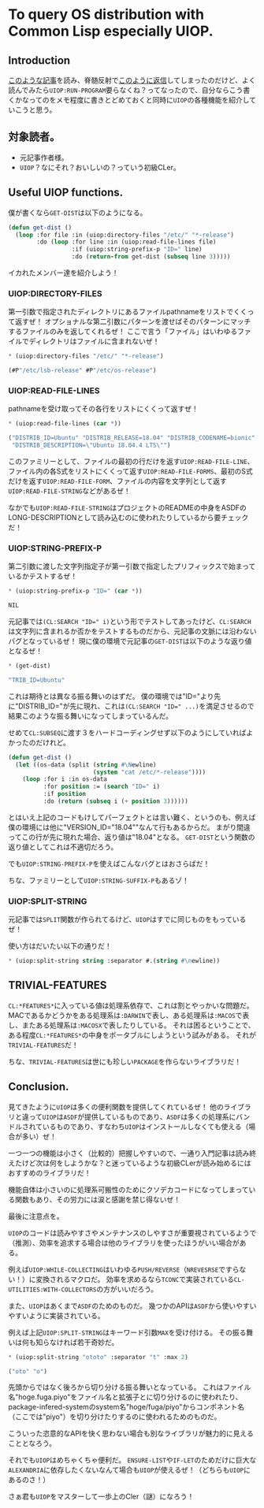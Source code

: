 # To query OS distribution with Common Lisp especially UIOP.

## Introduction

[このような記事](https://komi.hatenadiary.com/entry/2020/04/05/235243)を読み、脊髄反射で[このように返信](https://twitter.com/hyotang666/status/1246819542946304000)してしまったのだけど、よく読んでみたら`UIOP:RUN-PROGRAM`要らなくね？ってなったので、自分ならこう書くかなってのをメモ程度に書きとどめておくと同時に`UIOP`の各種機能を紹介していこうと思う。

## 対象読者。

* 元記事作者様。
* `UIOP`？なにそれ？おいしいの？っていう初級CLer。

## Useful UIOP functions.

僕が書くなら`GET-DIST`は以下のようになる。

```lisp
(defun get-dist ()
  (loop :for file :in (uiop:directory-files "/etc/" "*-release")
        :do (loop :for line :in (uiop:read-file-lines file)
                  :if (uiop:string-prefix-p "ID=" line)
                  :do (return-from get-dist (subseq line 3)))))
```

イカれたメンバー達を紹介しよう！

### UIOP:DIRECTORY-FILES

第一引数で指定されたディレクトリにあるファイルpathnameをリストでくくって返すぜ！
オプショナルな第二引数にパターンを渡せばそのパターンにマッチするファイルのみを返してくれるぜ！
ここで言う「ファイル」はいわゆるファイルでディレクトリはファイルに含まれないぜ！

```lisp
* (uiop:directory-files "/etc/" "*-release")

(#P"/etc/lsb-release" #P"/etc/os-release")
```

### UIOP:READ-FILE-LINES

pathnameを受け取ってその各行をリストにくくって返すぜ！

```lisp
* (uiop:read-file-lines (car *))

("DISTRIB_ID=Ubuntu" "DISTRIB_RELEASE=18.04" "DISTRIB_CODENAME=bionic"
 "DISTRIB_DESCRIPTION=\"Ubuntu 18.04.4 LTS\"")
```

このファミリーとして、ファイルの最初の行だけを返す`UIOP:READ-FILE-LINE`、ファイル内の各S式をリストにくくって返す`UIOP:READ-FILE-FORMS`、最初のS式だけを返す`UIOP:READ-FILE-FORM`、ファイルの内容を文字列として返す`UIOP:READ-FILE-STRING`などがあるぜ！

なかでも`UIOP:READ-FILE-STRING`はプロジェクトのREADMEの中身をASDFのLONG-DESCRIPTIONとして読み込むのに使われたりしているから要チェックだ！

### UIOP:STRING-PREFIX-P

第二引数に渡した文字列指定子が第一引数で指定したプリフィックスで始まっているかテストするぜ！

```lisp
* (uiop:string-prefix-p "ID=" (car *))

NIL
```

元記事では`(CL:SEARCH "ID=" i)`という形でテストしてあったけど、`CL:SEARCH`は文字列に含まれるか否かをテストするものだから、元記事の文脈には沿わないバグとなっているぜ！
現に僕の環境で元記事の`GET-DIST`は以下のような返り値となるぜ！

```lisp
* (get-dist)

"TRIB_ID=Ubuntu"
```

これは期待とは異なる振る舞いのはずだ。
僕の環境では"ID="より先に"DISTRIB_ID="が先に現れ、これは`(CL:SEARCH "ID=" ...)`を満足させるので結果このような振る舞いになってしまっているんだ。

せめて`CL:SUBSEQ`に渡す３をハードコーディングせず以下のようにしていればよかったのだけれど。

```lisp
(defun get-dist ()
  (let ((os-data (split (string #\Newline)
                        (system "cat /etc/*-release"))))
    (loop :for i :in os-data
          :for position := (search "ID=" i)
          :if position
          :do (return (subseq i (+ position 3))))))
```

とはいえ上記のコードもけしてパーフェクトとは言い難く、というのも、例えば僕の環境には他に"VERSION_ID=\"18.04\""なんて行もあるからだ。
まがり間違ってこの行が先に現れた場合、返り値は"18.04"となる。
`GET-DIST`という関数の返り値としてこれは不適切だろう。

でも`UIOP:STRING-PREFIX-P`を使えばこんなバグとはおさらばだ！

ちな、ファミリーとして`UIOP:STRING-SUFFIX-P`もあるゾ！

### UIOP:SPLIT-STRING

元記事では`SPLIT`関数が作られてるけど、`UIOP`はすでに同じものをもっているぜ！

使い方はだいたい以下の通りだ！

```lisp
* (uiop:split-string string :separator #.(string #\newline))
```

## TRIVIAL-FEATURES

`CL:*FEATURES*`に入っている値は処理系依存で、これは割とやっかいな問題だ。
MACであるかどうかをある処理系は`:DARWIN`で表し、ある処理系は`:MACOS`で表し、またある処理系は`:MACOSX`で表したりしている。
それは困るということで、ある程度`CL:*FEATURES*`の中身をポータブルにしようという試みがある。
それが`TRIVIAL-FEATURES`だ！

ちな、`TRIVIAL-FEATURES`は世にも珍しい`PACKAGE`を作らないライブラリだ！

## Conclusion.

見てきたように`UIOP`は多くの便利関数を提供してくれているぜ！
他のライブラリと違って`UIOP`は`ASDF`が提供しているものであり、`ASDF`は多くの処理系にバンドルされているものであり、すなわち`UIOP`はインストールしなくても使える（場合が多い）ぜ！

一つ一つの機能は小さく（比較的）把握しやすいので、一通り入門記事は読み終えたけど次は何をしようかな？と迷っているような初級CLerが読み始めるにはおすすめのライブラリだ！

機能自体は小さいのに処理系可搬性のためにクソデカコードになってしまっている関数もあり、その労力には涙と感謝を禁じ得ないぜ！

最後に注意点を。

`UIOP`のコードは読みやすさやメンテナンスのしやすさが重要視されているようで（推測）、効率を追求する場合は他のライブラリを使ったほうがいい場合がある。

例えば`UIOP:WHILE-COLLECTING`はいわゆる`PUSH/REVERSE`（`NREVESRSE`ですらない！）に変換されるマクロだ。
効率を求めるなら`TCONC`で実装されている`CL-UTILITIES:WITH-COLLECTORS`の方がいいだろう。

また、`UIOP`はあくまで`ASDF`のためのものだ。
幾つかのAPIは`ASDF`から使いやすいやすいように実装されている。

例えば上記`UIOP:SPLIT-STRING`はキーワード引数`MAX`を受け付ける。
その振る舞いは何も知らなければ若干奇妙だ。

```lisp
* (uiop:split-string "ototo" :separator "t" :max 2)

("oto" "o")
```

先頭からではなく後ろから切り分ける振る舞いとなっている。
これはファイル名"hoge.fuga.piyo"をファイル名と拡張子とに切り分けるのに使われたり、package-infered-systemのsystem名"hoge/fuga/piyo"からコンポネント名（ここでは"piyo"）を切り分けたりするのに使われるためのものだ。

こういった恣意的なAPIを快く思わない場合も別なライブラリが魅力的に見えることとなろう。

それでも`UIOP`はめちゃくちゃ便利だ。
`ENSURE-LIST`や`IF-LET`のためだけに巨大な`ALEXANDRIA`に依存したくないなんて場合も`UIOP`が使えるぜ！（どちらも`UIOP`にあるのさ！）

さぁ君も`UIOP`をマスターして一歩上のCler（謎）になろう！

